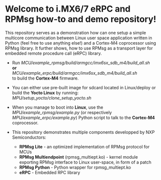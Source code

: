 # Welcome to i.MX6/7 eRPC and RPMsg how-to and demo repository!

This repository serves as a demonstration how can one setup a simple multicore communication between Linux user space application written in Python (feel free to use anything else!) and a Cortex-M4 coprocessor using RPMsg library. It further shows, how
to use RPMsg as a transport layer for embedded remote procedure call (eRPC) library.

- Run 
  *MCU/example_rpmsg/build/armgcc/imx6sx_sdb_m4/build_all.sh*  
  **or**  
  *MCU/example_erpc/build/armgcc/imx6sx_sdb_m4/build_all.sh*  
  to build the **Cortex-M4** firmware.
- You can either use pre-built image for sdcard located in Linux/deploy or build the **Yocto Linux** by running:  
*MPU/setup_yocto/clone_setup_yocto.sh*
- When you manage to boot into **Linux**, use the *MPU/example_rpmsg/example.py* (or respectively *MPU/example_erpc/example.py*) Python script to talk to the **Cortex-M4** coprocessor.

- This repository demonstrates multiple components developped by NXP Semiconductors:
     - **RPMsg Lite** - an optimized implementation of RPMsg protocol for MCUs
     - **RPMsg Multiendpoint** (rpmsg_multiept.ko) - kernel module exporting RPMsg interface to Linux user-space, in form of a patch
     - **RPMsg Python** - Python wrapper for rpmsg_multiept.ko
     - **eRPC** - Embedded RPC library

